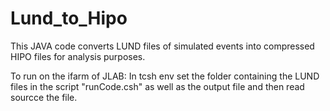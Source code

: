 # Lund_to_Hipo
This JAVA code converts LUND files of simulated events into compressed HIPO files for analysis purposes. 

To run on the ifarm of JLAB: In tcsh env set the folder containing the LUND files in the script "runCode.csh" as well as the output file and then read sourcce the file. 

